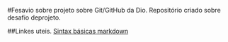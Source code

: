 #Fesavio sobre projeto sobre Git/GitHub da Dio.
Repositório criado sobre desafio deprojeto.

##Linkes uteis.
[Sintax básicas markdown](https://www.markdownguide.org/getting-started/)
